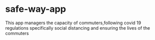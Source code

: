 # safe-way-app
This app managers the capacity of commuters,following covid 19 regulations specifically social distancing and ensuring the lives of the commuters 
